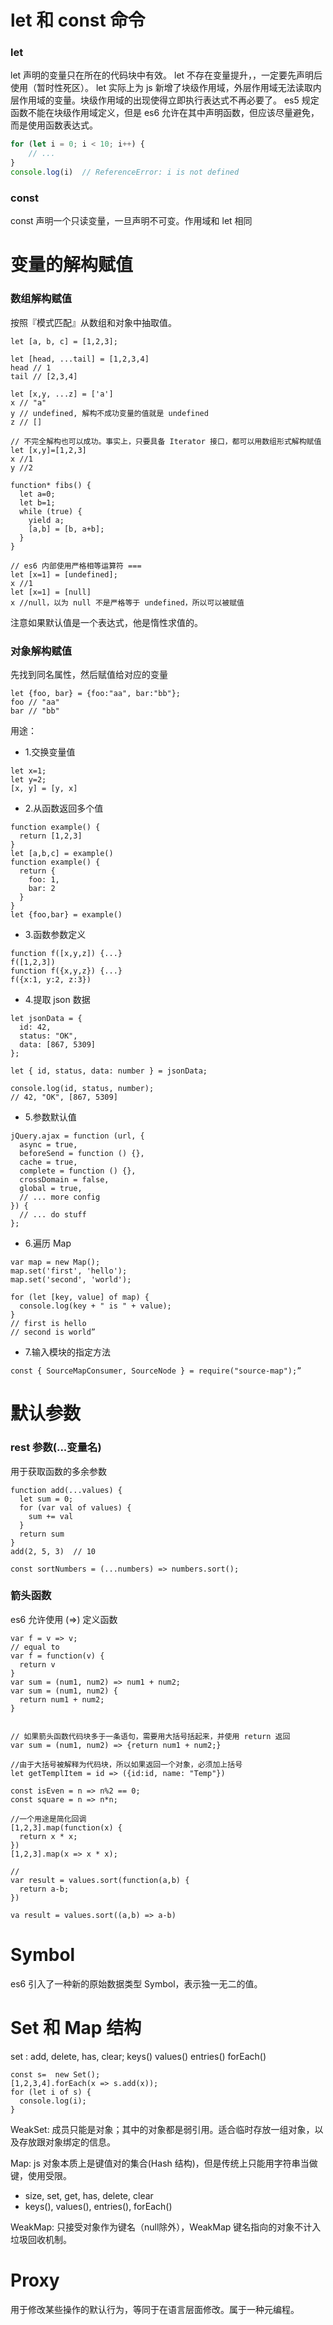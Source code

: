 # let 和 const 命令
### let

let 声明的变量只在所在的代码块中有效。 let 不存在变量提升，，一定要先声明后使用（暂时性死区）。
let 实际上为 js 新增了块级作用域，外层作用域无法读取内层作用域的变量。块级作用域的出现使得立即执行表达式不再必要了。
es5 规定函数不能在块级作用域定义，但是 es6 允许在其中声明函数，但应该尽量避免，而是使用函数表达式。

```js
for (let i = 0; i < 10; i++) {
    // ...
}
console.log(i)  // ReferenceError: i is not defined
```

### const
const 声明一个只读变量，一旦声明不可变。作用域和 let 相同


# 变量的解构赋值

### 数组解构赋值
按照『模式匹配』从数组和对象中抽取值。

```
let [a, b, c] = [1,2,3];

let [head, ...tail] = [1,2,3,4]
head // 1
tail // [2,3,4]

let [x,y, ...z] = ['a']
x // "a"
y // undefined, 解构不成功变量的值就是 undefined
z // []

// 不完全解构也可以成功。事实上，只要具备 Iterator 接口，都可以用数组形式解构赋值
let [x,y]=[1,2,3]
x //1
y //2
```

```
function* fibs() {
  let a=0;
  let b=1;
  while (true) {
    yield a;
    [a,b] = [b, a+b];
  }
}
```

```
// es6 内部使用严格相等运算符 ===
let [x=1] = [undefined];
x //1
let [x=1] = [null]
x //null，以为 null 不是严格等于 undefined，所以可以被赋值
```

注意如果默认值是一个表达式，他是惰性求值的。

### 对象解构赋值
先找到同名属性，然后赋值给对应的变量

```
let {foo, bar} = {foo:"aa", bar:"bb"};
foo // "aa"
bar // "bb"
```

用途：

- 1.交换变量值

```
let x=1;
let y=2;
[x, y] = [y, x]
```

- 2.从函数返回多个值

```
function example() {
  return [1,2,3]
}
let [a,b,c] = example()
function example() {
  return {
    foo: 1,
    bar: 2
  }
}
let {foo,bar} = example()
```

- 3.函数参数定义

```
function f([x,y,z]) {...}
f([1,2,3])
function f({x,y,z}) {...}
f({x:1, y:2, z:3})
```

- 4.提取 json 数据

```
let jsonData = {
  id: 42,
  status: "OK",
  data: [867, 5309]
};

let { id, status, data: number } = jsonData;

console.log(id, status, number);
// 42, "OK", [867, 5309]
```

- 5.参数默认值

```
jQuery.ajax = function (url, {
  async = true,
  beforeSend = function () {},
  cache = true,
  complete = function () {},
  crossDomain = false,
  global = true,
  // ... more config
}) {
  // ... do stuff
};
```

- 6.遍历 Map

```
var map = new Map();
map.set('first', 'hello');
map.set('second', 'world');

for (let [key, value] of map) {
  console.log(key + " is " + value);
}
// first is hello
// second is world”
```

- 7.输入模块的指定方法

```
const { SourceMapConsumer, SourceNode } = require("source-map");”
```

# 默认参数

### rest 参数(...变量名)

用于获取函数的多余参数

```
function add(...values) {
  let sum = 0;
  for (var val of values) {
    sum += val
  }
  return sum
}
add(2, 5, 3)  // 10

const sortNumbers = (...numbers) => numbers.sort();
```

### 箭头函数

es6 允许使用 (=>) 定义函数

```
var f = v => v;
// equal to
var f = function(v) {
  return v
}
var sum = (num1, num2) => num1 + num2;
var sum = (num1, num2) {
  return num1 + num2;
}


// 如果箭头函数代码块多于一条语句，需要用大括号括起来，并使用 return 返回
var sum = (num1, num2) => {return num1 + num2;}

//由于大括号被解释为代码块，所以如果返回一个对象，必须加上括号
let getTemplItem = id => ({id:id, name: "Temp"})

const isEven = n => n%2 == 0;
const square = n => n*n;

//一个用途是简化回调
[1,2,3].map(function(x) {
  return x * x;
})
[1,2,3].map(x => x * x);

//
var result = values.sort(function(a,b) {
  return a-b;
})

va result = values.sort((a,b) => a-b)
```


# Symbol

es6 引入了一种新的原始数据类型 Symbol，表示独一无二的值。

# Set 和 Map 结构

set : add, delete, has, clear; keys() values() entries() forEach()

```
const s=  new Set();
[1,2,3,4].forEach(x => s.add(x));
for (let i of s) {
  console.log(i);
}
```

WeakSet: 成员只能是对象；其中的对象都是弱引用。适合临时存放一组对象，以及存放跟对象绑定的信息。

Map: js 对象本质上是键值对的集合(Hash 结构)，但是传统上只能用字符串当做键，使用受限。

- size, set, get, has, delete, clear
- keys(), values(), entries(), forEach()

WeakMap: 只接受对象作为键名（null除外），WeakMap 键名指向的对象不计入垃圾回收机制。


# Proxy

用于修改某些操作的默认行为，等同于在语言层面修改。属于一种元编程。
